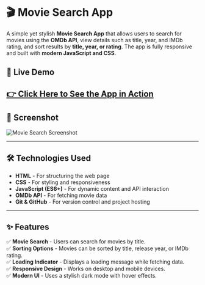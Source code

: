 # 🎬 Movie Search App

A simple yet stylish **Movie Search App** that allows users to search for movies
using the **OMDb API**, view details such as title, year, and IMDb rating, and
sort results by **title, year, or rating**. The app is fully responsive and
built with **modern JavaScript and CSS**.

## 🚀 Live Demo

## [👉 Click Here to See the App in Action](https://helderbalbino.github.io/Movie-search-app/)

## 📸 Screenshot

![Movie Search Screenshot](https://raw.githubusercontent.com/HelderBalbino/Movie-search-app/refs/heads/main/images/LordOfTheRings.png)

---

## 🛠️ Technologies Used

-   **HTML** - For structuring the web page
-   **CSS** - For styling and responsiveness
-   **JavaScript (ES6+)** - For dynamic content and API interaction
-   **OMDb API** - For fetching movie data
-   **Git & GitHub** - For version control and project hosting

---

## ✨ Features

✅ **Movie Search** - Users can search for movies by title.  
✅ **Sorting Options** - Movies can be sorted by title, release year, or IMDb
rating.  
✅ **Loading Indicator** - Displays a loading message while fetching data.  
✅ **Responsive Design** - Works on desktop and mobile devices.  
✅ **Modern UI** - Uses a stylish dark mode with hover effects.

